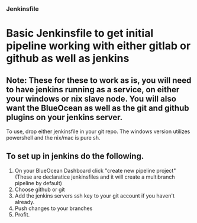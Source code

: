 ### Jenkinsfile

# Basic Jenkinsfile to get initial pipeline working with either gitlab or github as well as jenkins

## Note: These for these to work as is, you will need to have jenkins running as a service, on either your windows or nix slave node. You will also want the BlueOcean as well as the git and github plugins on your jenkins server. 

To use, drop either jenkinsfile in your git repo. The windows version utilizes powershell and the nix/mac is pure sh.

## To set up in jenkins do the following. 

1. On your BlueOcean Dashboard click "create new pipeline project" (These are declaratice jenkinsfiles and it will create a multibranch pipeline by default)
2. Choose github or git
3. Add the jenkins servers ssh key to your git account if you haven't already.
4. Push changes to your branches
5. Profit. 
